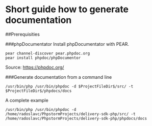 # Short guide how to generate documentation


##Prerequisities

###phpDocumentator
Install phpDocumentator with PEAR.

````
pear channel-discover pear.phpdoc.org
pear install phpdoc/phpDocumentor
````

Source: https://phpdoc.org/

###Generate documentation from a command line
````
/usr/bin/php /usr/bin/phpdoc -d $ProjectFileDir$/src/ -t $ProjectFileDir$/phpdocs/docs
````
A complete example
````
/usr/bin/php /usr/bin/phpdoc -d /home/radoslavc/PhpstormProjects/delivery-sdk-php/src/ -t /home/radoslavc/PhpstormProjects/delivery-sdk-php/phpdocs/docs
````


